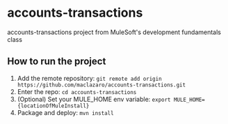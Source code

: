 # accounts-transactions
accounts-transactions project from MuleSoft's development fundamentals class
## How to run the project
1. Add the remote repository: `git remote add origin https://github.com/maclazaro/accounts-transactions.git`
2. Enter the repo: `cd accounts-transactions`
3. (Optional) Set your MULE_HOME env variable: `export MULE_HOME={locationOfMuleInstall}`
4. Package and deploy: `mvn install`